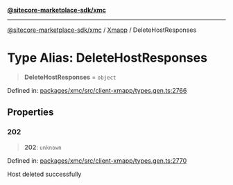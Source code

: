 [**@sitecore-marketplace-sdk/xmc**](../../../../README.md)

***

[@sitecore-marketplace-sdk/xmc](../../../../README.md) / [Xmapp](../README.md) / DeleteHostResponses

# Type Alias: DeleteHostResponses

> **DeleteHostResponses** = `object`

Defined in: [packages/xmc/src/client-xmapp/types.gen.ts:2766](https://github.com/Sitecore/marketplace-sdk/blob/047115917e8843232ba2a4ba284b67585698b1c5/packages/xmc/src/client-xmapp/types.gen.ts#L2766)

## Properties

### 202

> **202**: `unknown`

Defined in: [packages/xmc/src/client-xmapp/types.gen.ts:2770](https://github.com/Sitecore/marketplace-sdk/blob/047115917e8843232ba2a4ba284b67585698b1c5/packages/xmc/src/client-xmapp/types.gen.ts#L2770)

Host deleted successfully
